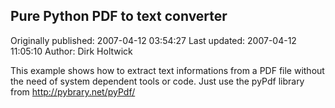 ## Pure Python PDF to text converter 
Originally published: 2007-04-12 03:54:27 
Last updated: 2007-04-12 11:05:10 
Author: Dirk Holtwick 
 
This example shows how to extract text informations from a PDF file without the need of system dependent tools or code. Just use the pyPdf library from http://pybrary.net/pyPdf/